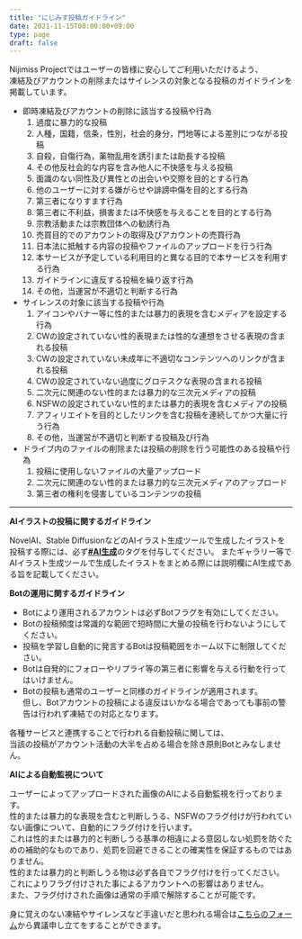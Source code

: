 ```yaml
---
title: "にじみす投稿ガイドライン"
date: 2021-11-15T00:00:00+09:00
type: page
draft: false
---
```


Nijimiss Projectではユーザーの皆様に安心してご利用いただけるよう、  
凍結及びアカウントの削除またはサイレンスの対象となる投稿のガイドラインを掲載しています。

- 即時凍結及びアカウントの削除に該当する投稿や行為
  1. 過度に暴力的な投稿
  2. 人種，国籍，信条，性別，社会的身分，門地等による差別につながる投稿
  3. 自殺，自傷行為，薬物乱用を誘引または助長する投稿
  4. その他反社会的な内容を含み他人に不快感を与える投稿
  5. 面識のない同性及び異性との出会いや交際を目的とする行為 
  6. 他のユーザーに対する嫌がらせや誹謗中傷を目的とする行為
  7. 第三者になりすます行為
  8. 第三者に不利益，損害または不快感を与えることを目的とする行為
  9. 宗教活動または宗教団体への勧誘行為
  10. 売買目的でのアカウントの取得及びアカウントの売買行為
  11. 日本法に抵触する内容の投稿やファイルのアップロードを行う行為
  12. 本サービスが予定している利用目的と異なる目的で本サービスを利用する行為
  13. ガイドラインに違反する投稿を繰り返す行為
  14. その他，当運営が不適切と判断する行為
- サイレンスの対象に該当する投稿や行為
  1. アイコンやバナー等に性的または暴力的表現を含むメディアを設定する行為
  2. CWの設定されていない性的表現または性的な連想をさせる表現の含まれる投稿
  3. CWの設定されていない未成年に不適切なコンテンツへのリンクが含まれる投稿
  4. CWの設定されていない過度にグロテスクな表現の含まれる投稿
  5. 二次元に関連のない性的または暴力的な三次元メディアの投稿
  6. NSFWの設定されていない性的または暴力的表現を含むメディアの投稿
  7. アフィリエイトを目的としたリンクを含む投稿を連続してかつ大量に行う行為
  8. その他，当運営が不適切と判断する投稿及び行為
- ドライブ内のファイルの削除または投稿の削除を行う可能性のある投稿や行為
  1. 投稿に使用しないファイルの大量アップロード
  2. 二次元に関連のない性的または暴力的な三次元メディアのアップロード
  3. 第三者の権利を侵害しているコンテンツの投稿

------

**AIイラストの投稿に関するガイドライン**

NovelAI、Stable DiffusionなどのAIイラスト生成ツールで生成したイラストを投稿する際には、必ず<u>**#AI生成**</u>のタグを付与してください。
またギャラリー等でAIイラスト生成ツールで生成したイラストをまとめる際には説明欄にAI生成である旨を記載してください。

**Botの運用に関するガイドライン** 

- Botにより運用されるアカウントは必ずBotフラグを有効にしてください。
- Botの投稿頻度は常識的な範囲で短時間に大量の投稿を行わないようにしてください。 
- 投稿を学習し自動的に発言するBotは投稿範囲をホーム以下に制限してください。 
- Botは自発的にフォローやリプライ等の第三者に影響を与える行動を行ってはいけません。
- Botの投稿も通常のユーザーと同様のガイドラインが適用されます。   
  但し、Botアカウントの投稿による違反はいかなる場合であっても事前の警告は行われず凍結での対応となります。 

各種サービスと連携することで行われる自動投稿に関しては、  
当該の投稿がアカウント活動の大半を占める場合を除き原則Botとみなしません。

**AIによる自動監視について**

ユーザーによってアップロードされた画像のAIによる自動監視を行っております。  
性的または暴力的な表現を含むと判断しうる、NSFWのフラグ付けが行われていない画像について、自動的にフラグ付けを行います。  
これは性的または暴力的と判断しうる基準の相違による意図しない処罰を防ぐための補助的なものであり、処罰を回避できることの確実性を保証するものではありません。  
性的または暴力的と判断しうる物は必ず各自でフラグ付けを行ってください。  
これによりフラグ付けされた事によるアカウントへの影響はありません。  
また、フラグ付けされた画像は通常の手順で解除することが可能です。

身に覚えのない凍結やサイレンスなど手違いだと思われる場合は[こちらのフォーム](https://docs.google.com/forms/d/e/1FAIpQLSfBu_XLRO3COq4TYKrH3hosORU282cf97vKafCcfOH9Y_BGzQ/viewform)から異議申し立てをすることができます。